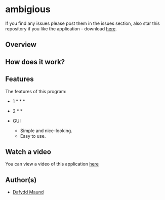 # ambigious
If you find any issues please post them in the issues section, also star this repository if you like the application - download [here](https://github.com/dafydd-rhys/ambigious/releases).

## Overview

## How does it work?

## Features

The features of this program:

* 1
  * 
  * 
  * 
 
* 2
  * 
  * 

* GUI
  * Simple and nice-looking.
  * Easy to use.

## Watch a video
You can view a video of this application [here](https://www.youtube.com/watch?v=dQw4w9WgXcQ)

## Author(s)
* [Dafydd Maund](https://github.com/Stryzhh)
